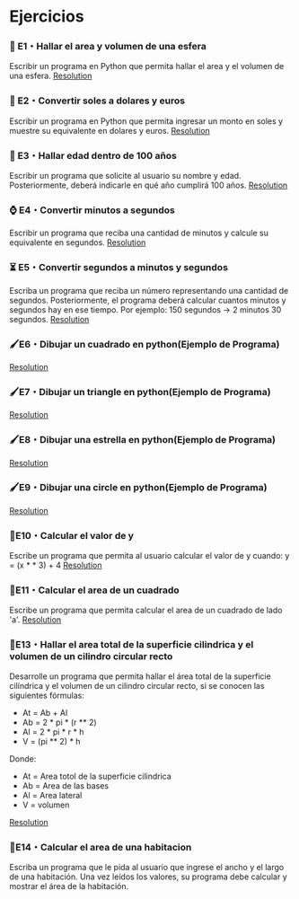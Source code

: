 # Ejercicios
### 📐 E1・Hallar el area y volumen de una esfera
Escribir un programa en Python que permita hallar el area y el volumen de una esfera.
[Resolution](https://github.com/jhanpieremontes/Programming-UTEC/blob/master/Programming_1/1_Type_Data_and_Aritmetics_Operators/E1_esfera_area_and_volumen.py)

### 💱 E2・Convertir soles a dolares y euros
Escribir un programa en Python que permita ingresar un monto en soles y muestre su equivalente en dolares y euros.
[Resolution](https://github.com/jhanpieremontes/Programming-UTEC/blob/master/Programming_1/1_Type_Data_and_Aritmetics_Operators/E2_change_soles_to_dolars_or_euros.py)

### 👵 E3・Hallar edad dentro de 100 años
Escribir un programa que solicite al usuario su nombre y edad. Posteriormente, deberá indicarle en qué año cumplirá 100 años.
[Resolution](https://github.com/jhanpieremontes/Programming-UTEC/blob/master/Programming_1/1_Type_Data_and_Aritmetics_Operators/E3_search_age_from_to_year_hundred.py)

### ⌚ E4・Convertir minutos a segundos
Escribir un programa que reciba una cantidad de minutos y calcule su equivalente en segundos.
[Resolution](https://github.com/jhanpieremontes/Programming-UTEC/blob/master/Programming_1/1_Type_Data_and_Aritmetics_Operators/E4_minutes_to_seconds.py)

### ⏳ E5・Convertir segundos a minutos y segundos
Escriba un programa que reciba un número representando una cantidad de segundos. Posteriormente, el programa deberá calcular cuantos minutos y segundos hay en ese tiempo. Por ejemplo: 150 segundos -> 2 minutos 30 segundos.
[Resolution](https://github.com/jhanpieremontes/Programming-UTEC/blob/master/Programming_1/1_Type_Data_and_Aritmetics_Operators/E5_convert_seconds_to_minutes_and_seconds.py)

### 🖌E6・Dibujar un cuadrado en python(Ejemplo de Programa)
[Resolution]()
### 🖌E7・Dibujar un triangle en python(Ejemplo de Programa)
[Resolution]()
### 🖌E8・Dibujar una estrella en python(Ejemplo de Programa)
[Resolution]()
### 🖌E9・Dibujar una circle en python(Ejemplo de Programa)
[Resolution]()
### 🧠E10・Calcular el valor de y
Escribe un programa que permita al usuario calcular el valor de y cuando:
y = (x * * 3) + 4
[Resolution]()
### 🔳E11・Calcular el area de un cuadrado
Escribe un programa que permita calcular el area de un cuadrado de lado 'a'.
[Resolution]()

### 🏮E13・Hallar el area total de la superficie cilindrica y el volumen de un cilindro circular recto
Desarrolle un programa que permita hallar el área total de la superficie cilíndrica y el volumen de un cilindro circular recto, si se conocen las siguientes fórmulas:  
- At = Ab + Al  
- Ab = 2 * pi * (r ** 2)  
- Al = 2 * pi * r * h  
- V = (pi ** 2) * h  

Donde:  
- At = Area totol de la superficie cilindrica
- Ab = Area de las bases
- Al = Area lateral
- V = volumen

[Resolution]()
### 🚪E14・Calcular el area de una habitacion
Escriba  un  programa  que  le  pida  al  usuario  que  ingrese  el  ancho  y  el  largo  de  una habitación. Una vez leídos los valores, su programa debe calcular y mostrar el área de la habitación.

